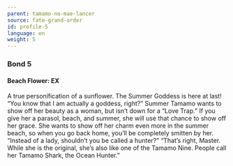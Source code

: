 ```yaml
---
parent: tamamo-no-mae-lancer
source: fate-grand-order
id: profile-5
language: en
weight: 5
---
```


### Bond 5

#### Beach Flower: EX

A true personification of a sunflower.
The Summer Goddess is here at last!
“You know that I am actually a goddess, right?”
Summer Tamamo wants to show off her beauty as a woman, but isn’t down for a “Love Trap.”
If you give her a parasol, beach, and summer, she will use that chance to show off her grace. She wants to show off her charm even more in the summer beach, so when you go back home, you’ll be completely smitten by her.
“Instead of a lady, shouldn’t you be called a hunter?”
“That’s right, Master. While she is the original, she’s also like one of the Tamamo Nine. People call her Tamamo Shark, the Ocean Hunter.”
